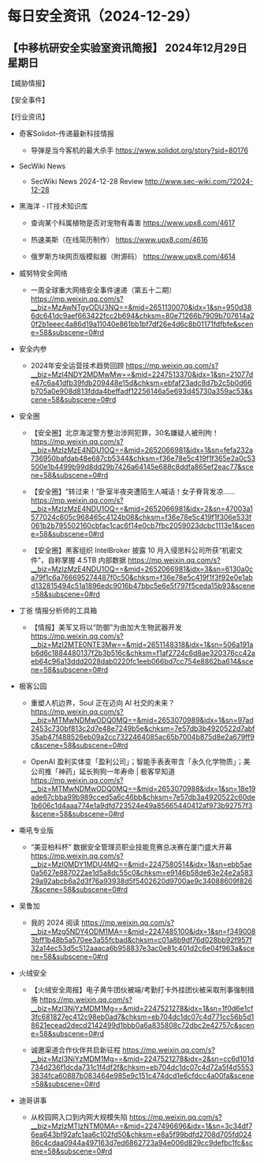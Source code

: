 # 每日安全资讯（2024-12-29）

【中移杭研安全实验室资讯简报】
2024年12月29日 星期日
---------------------------
【威胁情报】

【安全事件】

【行业资讯】

- 奇客Solidot–传递最新科技情报
  - 导弹是当今客机的最大杀手
https://www.solidot.org/story?sid=80176

- SecWiki News
  - SecWiki News 2024-12-28 Review
http://www.sec-wiki.com/?2024-12-28

- 黑海洋 - IT技术知识库
  - 查询某个科属植物是否对宠物有毒害
https://www.upx8.com/4617

  - 热速美斯（在线简历制作）
https://www.upx8.com/4616

  - 俄罗斯方块网页版模拟器（附源码）
https://www.upx8.com/4614

- 威努特安全网络
  - 一周全球重大网络安全事件速递（第五十二期）
https://mp.weixin.qq.com/s?__biz=MzAwNTgyODU3NQ==&mid=2651130070&idx=1&sn=950d386dc641dc9aef663422fcc2b694&chksm=80e71266b7909b707614a20f2b1eeec4a86d19a11040e861bb1bf7df26e4d6c8b01171fdfbfe&scene=58&subscene=0#rd

- 安全内参
  - 2024年安全运营技术趋势回顾
https://mp.weixin.qq.com/s?__biz=MzI4NDY2MDMwMw==&mid=2247513370&idx=1&sn=21077de47c6a41dfb39fdb209448e15d&chksm=ebfaf23adc8d7b2c5b0d66b705a0e908d813fdda4beffadf12256146a5e693d45730a359ac53&scene=58&subscene=0#rd

- 安全圈
  - 【安全圈】北京海淀警方整治涉网犯罪，30名嫌疑人被刑拘！
https://mp.weixin.qq.com/s?__biz=MzIzMzE4NDU1OQ==&mid=2652066981&idx=1&sn=fefa232a736950bafdab48e687cb5344&chksm=f36e78e5c419f1f365e2a0c53500e1b4499b99d8dd29b7426a64145e688c8ddfa865ef2eac77&scene=58&subscene=0#rd

  - 【安全圈】“转过来！”卧室半夜突遭陌生人喊话！女子脊背发凉……
https://mp.weixin.qq.com/s?__biz=MzIzMzE4NDU1OQ==&mid=2652066981&idx=2&sn=47003a1577024c605c968465c4124b08&chksm=f36e78e5c419f1f306e533f061b2b795502160cbfac1cac6f14e0cb7fbc2059023dcbc1113e1&scene=58&subscene=0#rd

  - 【安全圈】黑客组织 IntelBroker 披露 10 月入侵思科公司所获“机密文件”，自称掌握 4.5TB 内部数据
https://mp.weixin.qq.com/s?__biz=MzIzMzE4NDU1OQ==&mid=2652066981&idx=3&sn=6130a0ca79f1c6a766695274487f0c50&chksm=f36e78e5c419f1f3f92e0e1abd132815494c51a1896edc9016b47bbc5e6e5f797f5ceda15b93&scene=58&subscene=0#rd

- 丁爸 情报分析师的工具箱
  - 【情报】美军又将以“防御”为由加大生物武器开发
https://mp.weixin.qq.com/s?__biz=MzI2MTE0NTE3Mw==&mid=2651148318&idx=1&sn=506a191ab6d6c1884480137f2b3b516c&chksm=f1af2724c6d8ae320376cc42aeb64c96a13ddd2028dab0220fc1eeb066bd7cc754e8862ba614&scene=58&subscene=0#rd

- 极客公园
  - 重塑人机边界，Soul 正在迈向 AI 社交的未来？
https://mp.weixin.qq.com/s?__biz=MTMwNDMwODQ0MQ==&mid=2653070989&idx=1&sn=97ad2453c730bf813c2d7e48e7249b5e&chksm=7e57db3b4920522d7abf35ab47f488526eb09a2cc7322464085ac65b7004b875d8e2a679ff9c&scene=58&subscene=0#rd

  - OpenAI 盈利实体变「盈利公司」；智能手表表带含「永久化学物质」；美公司推「神药」延长狗狗一年寿命 | 极客早知道
https://mp.weixin.qq.com/s?__biz=MTMwNDMwODQ0MQ==&mid=2653070988&idx=1&sn=18e19ade67cbba99b989cced5a6c46bb&chksm=7e57db3a4920522c60de1b606c1d4aaa774e1a9dfd723524e49a85665440412af973b92757f3&scene=58&subscene=0#rd

- 嘶吼专业版
  - “美亚柏科杯” 数据安全管理员职业技能竞赛总决赛在厦门盛大开幕
https://mp.weixin.qq.com/s?__biz=MzI0MDY1MDU4MQ==&mid=2247580514&idx=1&sn=ebb5ae0a5627e887022ae1d5a8dc55c0&chksm=e9146b58de63e24e2a58329a92abcb6a2d3f76a93938d5f5402620d9700ae9c34088609f8267&scene=58&subscene=0#rd

- 吴鲁加
  - 我的 2024 阅读
https://mp.weixin.qq.com/s?__biz=Mzg5NDY4ODM1MA==&mid=2247485100&idx=1&sn=f3490083bff1b48b5a570ee3a55fcbad&chksm=c01a8b9df76d028bb92f957f32a14ec53d5c512aaaca6b958837e3ac0e81c401d2c6e04f963a&scene=58&subscene=0#rd

- 火绒安全
  - 【火绒安全周报】电子黄牛团伙被端/考勤打卡外挂团伙被采取刑事强制措施
https://mp.weixin.qq.com/s?__biz=MzI3NjYzMDM1Mg==&mid=2247521278&idx=1&sn=1f0d6e1cf3fc681827ec412c98eb0ad7&chksm=eb704dc1dc07c4d771cc56b5d18621ecead2decd2142499d1bbb0a6a835808c72dbc2e42757c&scene=58&subscene=0#rd

  - 诚邀渠道合作伙伴共启新征程
https://mp.weixin.qq.com/s?__biz=MzI3NjYzMDM1Mg==&mid=2247521278&idx=2&sn=cc6d101d734d236f1dcda731c1f4df2f&chksm=eb704dc1dc07c4d72a5f4d55533834fca60887b083464e985e9c151c474dcd1e6cfdcc4a00fa&scene=58&subscene=0#rd

- 迪哥讲事
  - 从校园网入口到内网大规模失陷
https://mp.weixin.qq.com/s?__biz=MzIzMTIzNTM0MA==&mid=2247496696&idx=1&sn=3c34df76ea643bf92afc1aa6c102fd50&chksm=e8a5f99bdfd2708d705fd02486c4cdaa0944a497163d7ed6862723a94e006d829cc9defbc1fc&scene=58&subscene=0#rd


